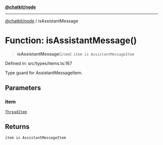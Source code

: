 [**@chatkit/node**](../README.md)

***

[@chatkit/node](../README.md) / isAssistantMessage

# Function: isAssistantMessage()

> **isAssistantMessage**(`item`): `item is AssistantMessageItem`

Defined in: src/types/items.ts:167

Type guard for AssistantMessageItem.

## Parameters

### item

[`ThreadItem`](../type-aliases/ThreadItem.md)

## Returns

`item is AssistantMessageItem`
